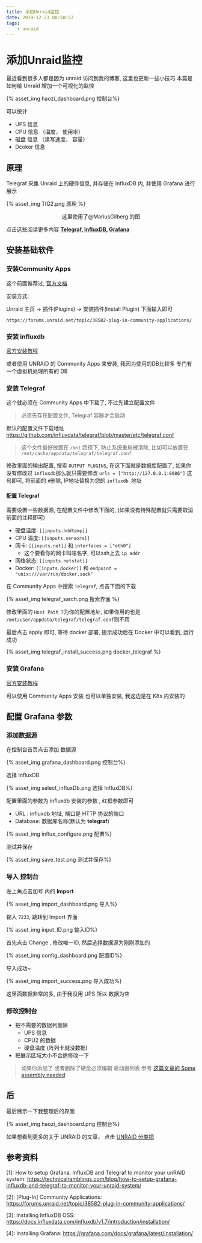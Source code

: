 ```yaml
---
title: 添加Unraid监控
date: 2019-12-23 00:50:57
tags:
	- unraid
---
```




# 添加Unraid监控

最近看到很多人都是因为 unraid 访问到我的博客, 这里也更新一些小技巧
本篇是如何给 Unraid 增加一个可视化的监控


{% asset_img haozi_dashboard.png 控制台%}

<!--more-->

可以统计

*  UPS  信息
* CPU 信息 （温度， 使用率）
* 磁盘 信息 （读写速度， 容量）
* Dcoker 信息

## 原理

Telegraf 采集 Unraid 上的硬件信息, 并存储在 InfluxDB 内, 并使用 Grafana 进行展示

{% asset_img TIG2.png 原理 %}

<center>这里使用了@MariusGilberg 的图 </center>


点击这些阅读更多内容 **[Telegraf](https://www.influxdata.com/time-series-platform/telegraf/), [InfluxDB](https://www.influxdata.com/time-series-platform/), [Grafana](https://grafana.com/docs/v4.3/)**

## 安装基础软件

### 安装Community Apps

这个前面推荐过, [官方文档](https://forums.unraid.net/topic/38582-plug-in-community-applications/)

安装方式:

Unraid 主页 ->  插件(Plugins) -> 安装插件(Install Plugin) 下面输入即可

`
https://forums.unraid.net/topic/38582-plug-in-community-applications/
`



### 安装 influxdb 

[官方安装教程](https://docs.influxdata.com/influxdb/v1.7/introduction/installation/)

或者使用 UNRAID 的 Community Apps 来安装, 我因为使用的DB比较多 专门有一个虚拟机处理所有的 DB



### 安装 Telegraf

这个就必须在 Community Apps  中下载了, 不过先建立配置文件

> 必须先存在配置文件, Telegraf 容器才会启动

默认的配置文件下载地址 https://github.com/influxdata/telegraf/blob/master/etc/telegraf.conf

> 这个文件最好放置在 `/mnt` 路径下, 防止系统重启被清除, 比如可以放置在 `/mnt/cache/appdata/telegraf/telegraf.conf`

修改里面的输出配置, 搜索 ` OUTPUT PLUGINS `, 在这下面就是数据库配置了, 如果你没有修改过 `influxdb`那么就只需要修改 `urls = ["http://127.0.0.1:8086"]` 这句即可, 将前面的 `#`删除, IP地址替换为您的 `influxdb `地址

#### 配置 Telegraf

需要设置一些数据源, 在配置文件中修改下面的,  (如果没有特殊配置就只需要取消前面的注释即可)

* 硬盘温度: `[[inputs.hddtemp]]`
* CPU 温度: `[[inputs.sensors]]`
* 网卡: `[[inputs.net]]` 和 `interfaces = ["eth0"]`
  * 这个要看你的网卡叫啥名字, 可以ssh上去 `ip addr`
* 网络状态: `[[inputs.netstat]]`
* Docker:  `[[inputs.docker]]` 和  `endpoint = "unix:///var/run/docker.sock"`



在 Community Apps 中搜索 `Telegraf`, 点击下面的下载

{% asset_img telegraf_sarch.png 搜索界面 %}

修改里面的 `Host Path 7`为你的配置地址, 如果你用的也是 `/mnt/user/appdata/telegraf/telegraf.conf`则不用

最后点击 apply 即可, 等待 docker 部署, 提示成功后在 Docker 中可以看到, 运行成功

{% asset_img telegraf_install_success.png docker_telegraf %}



### 安装 Grafana

[官方安装教程](https://grafana.com/docs/grafana/latest/installation/)

可以使用 Community Apps 安装 也可以单独安装, 我这边是在 K8s 内安装的



## 配置 Grafana 参数

### 添加数据源

在控制台首页点击添加 数据源 

{% asset_img grafana_dashboard.png 控制台%}

选择 InfluxDB

{% asset_img select_influxDb.png 选择 InfluxDB%}

配置里面的参数为 influxdb  安装的参数 , 红框参数即可

* URL :  influxdb   地址, 端口是 HTTP 协议的端口
* Database:  数据库名称(默认为 **telegraf**)

{% asset_img influx_configure.png 配置%}

测试并保存

{% asset_img save_test.png 测试并保存%}

### 导入 控制台

左上角点击加号 内的 **Import**

{% asset_img import_dashboard.png 导入%}

输入 `7233`, 跳转到 Import 界面

{% asset_img input_ID.png 输入ID%}

首先点击 Change , 修改唯一ID,  然后选择数据源为刚刚添加的

{% asset_img config_dashboard.png 配置ID%}

导入成功~

{% asset_img import_success.png 导入成功%}

这里面数据非常的多,  由于我没用 UPS 所以 数据为空

### 修改控制台

* 把不需要的数据列删除
  *  UPS 信息
  * CPU2 的数据
  * 硬盘温度 (阵列卡就没数据)
* 把展示区域大小不合适修改一下

>  如果你添加了 或者删除了硬盘必须编辑 驱动器列表 参考 [这篇文章的 Some assembly needed](https://technicalramblings.com/blog/how-to-setup-grafana-influxdb-and-telegraf-to-monitor-your-unraid-system/)



## 后

最后展示一下我整理后的界面

{% asset_img haozi_dashboard.png 控制台%}

如果想看到更多的关于 UNRAID  的文章， 点击 [UNRAID 分类把](/tags/#unraid)

## 参考资料

[1]:  How to setup Grafana, InfluxDB and Telegraf to monitor your unRAID system: https://technicalramblings.com/blog/how-to-setup-grafana-influxdb-and-telegraf-to-monitor-your-unraid-system/

[2]:   [Plug-In] Community Applications:  https://forums.unraid.net/topic/38582-plug-in-community-applications/

[3]: Installing InfluxDB OSS: https://docs.influxdata.com/influxdb/v1.7/introduction/installation/

[4]: Installing Grafana: https://grafana.com/docs/grafana/latest/installation/

